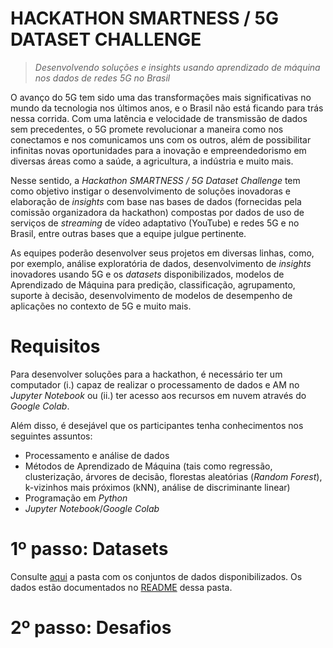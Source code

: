 # HACKATHON SMARTNESS / 5G DATASET CHALLENGE
> _Desenvolvendo soluções e insights usando aprendizado de máquina nos dados de redes 5G no Brasil_

O avanço do 5G tem sido uma das transformações mais significativas no mundo da tecnologia nos últimos anos, e o Brasil não está ficando para trás nessa corrida. Com uma latência e velocidade de transmissão de dados sem precedentes, o 5G promete revolucionar a maneira como nos conectamos e nos comunicamos uns com os outros, além de possibilitar infinitas novas oportunidades para a inovação e empreendedorismo em diversas áreas como a saúde, a agricultura, a indústria e muito mais.

Nesse sentido, a _Hackathon SMARTNESS / 5G Dataset Challenge_ tem como objetivo instigar o desenvolvimento de soluções inovadoras e elaboração de _insights_ com base nas bases de dados (fornecidas pela comissão organizadora da hackathon) compostas por dados de uso de serviços de _streaming_ de vídeo adaptativo (YouTube) e redes 5G e no Brasil, entre outras bases que a equipe julgue pertinente.

As equipes poderão desenvolver seus projetos em diversas linhas, como, por exemplo, análise exploratória de dados, desenvolvimento de _insights_ inovadores usando 5G e os _datasets_ disponibilizados, modelos de Aprendizado de Máquina para predição, classificação, agrupamento, suporte à decisão, desenvolvimento de modelos de desempenho de aplicações no contexto de 5G e muito mais.

# Requisitos
Para desenvolver soluções para a hackathon, é necessário ter um computador (i.) capaz de realizar o processamento de dados e AM no _Jupyter Notebook_ ou (ii.) ter acesso aos recursos em nuvem através do _Google Colab_.

Além disso, é desejável que os participantes tenha conhecimentos nos seguintes assuntos:
- Processamento e análise de dados
- Métodos de Aprendizado de Máquina (tais como regressão, clusterização, árvores de decisão, florestas aleatórias (_Random Forest_), k-vizinhos mais próximos (kNN), análise de discriminante linear)
- Programação em _Python_
- _Jupyter Notebook_/_Google Colab_

# 1º passo: Datasets
Consulte [aqui](datasets) a pasta com os conjuntos de dados disponibilizados. Os dados estão documentados no [README](datasets/README.md) dessa pasta.

# 2º passo: Desafios
